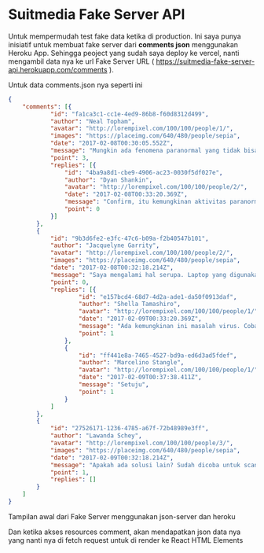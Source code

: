 # Suitmedia Fake Server API

Untuk mempermudah test fake data ketika di production. Ini saya punya inisiatif untuk membuat fake server dari **comments json** menggunakan Heroku App. 
Sehingga peoject yang sudah saya deploy ke vercel, nanti mengambil data nya ke url Fake Server URL ( https://suitmedia-fake-server-api.herokuapp.com/comments ).

Untuk data comments.json nya seperti ini

```json
{
    "comments": [{
            "id": "fa1ca3c1-cc1e-4ed9-86b8-f60d8312d499",
            "author": "Neal Topham",
            "avatar": "http://lorempixel.com/100/100/people/1/",
            "images": "https://placeimg.com/640/480/people/sepia",
            "date": "2017-02-08T00:30:05.552Z",
            "message": "Mungkin ada fenomena paranormal yang tidak bisa dijelaskan. Lebih baik nyala mati sendiri daripada tidak nyala sama sekali",
            "point": 3,
            "replies": [{
                "id": "4ba9a8d1-cbe9-4906-ac23-0030f5df027e",
                "author": "Dyan Shankin",
                "avatar": "http://lorempixel.com/100/100/people/2/",
                "date": "2017-02-08T00:33:20.369Z",
                "message": "Confirm, itu kemungkinan aktivitas paranormal.",
                "point": 0
            }]
        },
        {
            "id": "9b3d6fe2-e3fc-47c6-b09a-f2b40547b101",
            "author": "Jacquelyne Garrity",
            "avatar": "http://lorempixel.com/100/100/people/2/",
            "images": "https://placeimg.com/640/480/people/sepia",
            "date": "2017-02-08T00:32:18.214Z",
            "message": "Saya mengalami hal serupa. Laptop yang digunakan Toshiba L645. Tolong infonya.",
            "point": 0,
            "replies": [{
                    "id": "e157bcd4-68d7-4d2a-ade1-da50f0913daf",
                    "author": "Shella Tamashiro",
                    "avatar": "http://lorempixel.com/100/100/people/1/",
                    "date": "2017-02-09T00:33:20.369Z",
                    "message": "Ada kemungkinan ini masalah virus. Coba dilakukan virus scan menggunakan software anti virus.",
                    "point": 1
                },
                {
                    "id": "ff441e8a-7465-4527-bd9a-ed6d3ad5fdef",
                    "author": "Marcelino Stangle",
                    "avatar": "http://lorempixel.com/100/100/people/1/",
                    "date": "2017-02-09T00:37:38.411Z",
                    "message": "Setuju",
                    "point": 1
                }
            ]
        },
        {
            "id": "27526171-1236-4785-a67f-72b48989e3ff",
            "author": "Lawanda Schey",
            "avatar": "http://lorempixel.com/100/100/people/3/",
            "images": "https://placeimg.com/640/480/people/sepia",
            "date": "2017-02-09T00:32:18.214Z",
            "message": "Apakah ada solusi lain? Sudah dicoba untuk scan virus tapi kasus ini tetap ada.",
            "point": 1,
            "replies": []
        }
    ]
}
```

Tampilan awal dari Fake Server menggunakan json-server dan heroku

Dan ketika akses resources comment, akan mendapatkan json data nya yang nanti nya di fetch request untuk di render ke React HTML Elements
